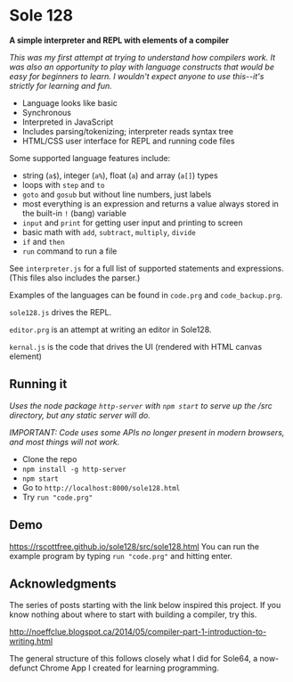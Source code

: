 # Sole 128

**A simple interpreter and REPL with elements of a compiler**

_This was my first attempt at trying to understand how compilers work. It was
also an opportunity to play with language constructs that would be easy for
beginners to learn. I wouldn't expect anyone to use this--it's strictly for
learning and fun._

- Language looks like basic
- Synchronous
- Interpreted in JavaScript
- Includes parsing/tokenizing; interpreter reads syntax tree
- HTML/CSS user interface for REPL and running code files

Some supported language features include:

- string (`a$`), integer (`a%`), float (`a`) and array (`a[]`) types
- loops with `step` and `to`
- `goto` and `gosub` but without line numbers, just labels
- most everything is an expression and returns a value always stored in the built-in `!` (bang) variable
- `input` and `print` for getting user input and printing to screen
- basic math with `add`, `subtract`, `multiply`, `divide`
- `if` and `then`
- `run` command to run a file

See `interpreter.js` for a full list of supported statements and expressions.
(This files also includes the parser.)

Examples of the languages can be found in `code.prg` and `code_backup.prg`.

`sole128.js` drives the REPL.

`editor.prg` is an attempt at writing an editor in Sole128.

`kernal.js` is the code that drives the UI (rendered with HTML canvas element)

## Running it

_Uses the node package `http-server` with `npm start` to serve up the /src directory, but any static server will do._

_IMPORTANT: Code uses some APIs no longer present in modern browsers, and most things will not work._

- Clone the repo
- `npm install -g http-server`
- `npm start`
- Go to `http://localhost:8000/sole128.html`
- Try `run "code.prg"`

## Demo
https://rscottfree.github.io/sole128/src/sole128.html
You can run the example program by typing `run "code.prg"` and hitting enter.

## Acknowledgments
The series of posts starting with the link below inspired this project. If you know
nothing about where to start with building a compiler, try this.

http://noeffclue.blogspot.ca/2014/05/compiler-part-1-introduction-to-writing.html

The general structure of this follows closely what I did for Sole64, a now-defunct Chrome App I created for learning programming.
